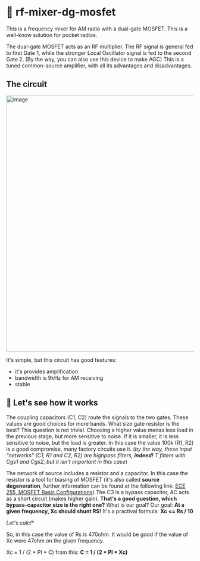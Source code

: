 # 🚀 rf-mixer-dg-mosfet

This is a frequency mixer for AM radio with a dual-gate MOSFET. This is a well-know solution for pocket radios.

The dual-gate MOSFET acts as an RF multiplier. The RF signal is general fed to first Gate 1,  while the stronger Local Oscillator signal is fed to the second Gate 2. (By the way, you can also use this device to make AGC) This is a tuned common-source amplifier, with all its advantages and disadvantages.

## The circuit

<img width="711" height="687" alt="image" src="https://github.com/user-attachments/assets/856e7a13-110a-4c03-833a-be842db9d888" />

It's simple, but this circuit has good features:

- it's provides amplification
- bandwidth is 9kHz for AM receiving
- stable

## 🧭 Let's see how it works

The coupling capacitors (C1, C2) route the signals to the two gates. These values are good choices for more bands. What size gate resistor is the best? This question is not trivial. Choosing a higher value menas less load in the previous stage, but more sensitive to noise. If it is smaller, it is less sensitive to noise, but the load is greater. In this case the value 100k (R1, R2) is a good compromise, many factory circuits use it. (*by the way, these input "networks" (C1, R1 and C2, R2) are highpass filters,  **indeed!** T filters with Cgs1 and Cgs2, but it isn't important in this case*)

The network of source includes a resistor and a capacitor. In this case the resistor is a tool for biasing of MOSFET (it's also called **source degeneration**, further information can be found at the following link: [ECE 255, MOSFET Basic
Configurations](https://engineering.purdue.edu/wcchew/ece255s18/ece%20255%20s18%20latex%20pdf%20files/ece255Lecture_16_Mar8_MOSFET_Basic_Config.pdf)) The C3 is a bypass capacitor, AC acts as a short circuit (makes higher gain). **That's a good guestion, which bypass-capacitor size is the right one?** What is our goal? Our goal: **At a given frequency, Xc should shunt RS!** It's a practival formula: **Xc <= Rs / 10** 

*Let's calc!**

So, in this case the value of Rs is 470ohm. It would be good if the value of Xc were 47ohm on the given frequency. 

Xc = 1 / (2 * PI * C) from this: **C = 1 / (2 * PI * Xc)**


